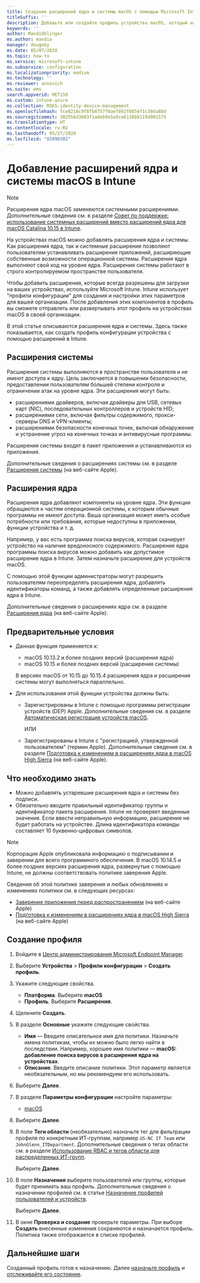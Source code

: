 ```yaml
---
title: Создание расширений ядра и системы macOS с помощью Microsoft Intune — Azure | Документация Майкрософт
titleSuffix: ''
description: Добавьте или создайте профиль устройства macOS, который настраивает расширения ядра или системы, чтобы разрешить пользователям переопределять или добавлять идентификатор группы, а также добавлять идентификатор пакета и группы в Microsoft Intune.
keywords: ''
author: MandiOhlinger
ms.author: mandia
manager: dougeby
ms.date: 05/07/2020
ms.topic: how-to
ms.service: microsoft-intune
ms.subservice: configuration
ms.localizationpriority: medium
ms.technology: ''
ms.reviewer: annovich
ms.suite: ems
search.appverid: MET150
ms.custom: intune-azure
ms.collection: M365-identity-device-management
ms.openlocfilehash: fce8218c9f8fb8757f0aef892f0854f1c386a8bd
ms.sourcegitcommit: 302556d3b03f1a4eb9a5a9ce6138b8119d901575
ms.translationtype: HT
ms.contentlocale: ru-RU
ms.lasthandoff: 05/27/2020
ms.locfileid: "83990302"
---
```

# <a name="add-macos-system-and-kernel-extensions-in-intune"></a>Добавление расширений ядра и системы macOS в Intune

> [!NOTE]
> Расширения ядра macOS заменяются системными расширениями. Дополнительные сведения см. в разделе [Совет по поддержке: использование системных расширений вместо расширений ядра для macOS Catalina 10.15 в Intune](https://techcommunity.microsoft.com/t5/intune-customer-success/support-tip-using-system-extensions-instead-of-kernel-extensions/ba-p/1191413).

На устройствах macOS можно добавлять расширения ядра и системы. Как расширения ядра, так и системные расширения позволяют пользователям устанавливать расширения приложений, расширяющие собственные возможности операционной системы. Расширения ядра выполняют свой код на уровне ядра. Расширения системы работают в строго контролируемом пространстве пользователя.

Чтобы добавить расширения, которые всегда разрешены для загрузки на ваших устройствах, используйте Microsoft Intune. Intune использует "профили конфигурации" для создания и настройки этих параметров для вашей организации. После добавления этих компонентов в профиль вы сможете отправлять или развертывать этот профиль на устройствах macOS в своей организации.

В этой статье описываются расширения ядра и системы. Здесь также показывается, как создать профиль конфигурации устройства с помощью расширений в Intune.

## <a name="system-extensions"></a>Расширения системы

Расширения системы выполняются в пространстве пользователя и не имеют доступа к ядру. Цель заключается в повышении безопасности, предоставлении пользователям большей степени контроля и ограничении атак на уровне ядра. Эти расширения могут быть:

- расширениями драйверов, включая драйверы для USB, сетевых карт (NIC), последовательных контроллеров и устройств HID;
- расширениями сети, включая фильтры содержимого, прокси-серверы DNS и VPN-клиенты;
- расширениями безопасности конечных точек, включая обнаружение и устранение угроз на конечных точках и антивирусные программы.

Расширения системы входят в пакет приложения и устанавливаются из приложения.

Дополнительные сведения о расширениях системы см. в разделе [Расширения системы](https://developer.apple.com/documentation/systemextensions) (на веб-сайте Apple).

## <a name="kernel-extensions"></a>Расширения ядра

Расширения ядра добавляют компоненты на уровне ядра. Эти функции обращаются к частям операционной системы, к которым обычные программы не имеют доступа. Ваша организация может иметь особые потребности или требования, которые недоступны в приложении, функции устройства и т. д.

Например, у вас есть программа поиска вирусов, которая сканирует устройство на наличие вредоносного содержимого. Расширение ядра программы поиска вирусов можно добавить как допустимое расширение ядра в Intune. Затем назначьте расширение для устройств macOS.

С помощью этой функции администраторы могут разрешить пользователям переопределять расширения ядра, добавлять идентификаторы команд, а также добавлять определенные расширения ядра в Intune.

Дополнительные сведения о расширениях ядра см. в разделе [Расширения ядра](https://developer.apple.com/library/archive/documentation/Darwin/Conceptual/KernelProgramming/Extend/Extend.html) (на веб-сайте Apple).

## <a name="prerequisites"></a>Предварительные условия

- Данная функция применяется к:

  - macOS 10.13.2 и более поздних версий (расширения ядра)
  - macOS 10.15 и более поздних версий (расширения системы)

  В версиях macOS от 10.15 до 10.15.4 расширения ядра и расширения системы могут выполняться параллельно.

- Для использования этой функции устройства должны быть:

  - Зарегистрированы в Intune с помощью программы регистрации устройств (DEP) Apple. Дополнительные сведения см. в разделе [Автоматическая регистрация устройств macOS](../enrollment/device-enrollment-program-enroll-macos.md).

    ИЛИ

  - Зарегистрированы в Intune с "регистрацией, утвержденной пользователем" (термин Apple). Дополнительные сведения см. в разделе [Подготовка к изменениям в расширениях ядра в macOS High Sierra](https://support.apple.com/en-us/HT208019) (на веб-сайте Apple).

## <a name="what-you-need-to-know"></a>Что необходимо знать

- Можно добавлять устаревшие расширения ядра и системы без подписи.
- Обязательно вводите правильный идентификатор группы и идентификатор пакета расширения. Intune не проверяет введенные значения. Если ввести неправильную информацию, расширение не будет работать на устройстве. Длина идентификатора команды составляет 10 буквенно-цифровых символов.

> [!NOTE]
> Корпорация Apple опубликовала информацию о подписывании и заверении для всего программного обеспечения. В macOS 10.14.5 и более поздних версиях расширения ядра, развернутые с помощью Intune, не должны соответствовать политике заверения Apple.
>
> Сведения об этой политике заверения и любых обновлениях и изменениях политики см. в следующих ресурсах:
>
> - [Заверение приложения перед распространением](https://developer.apple.com/documentation/security/notarizing_your_app_before_distribution) (на веб-сайте Apple) 
> - [Подготовка к изменениям в расширениях ядра в macOS High Sierra](https://support.apple.com/en-us/HT208019) (на веб-сайте Apple)

## <a name="create-the-profile"></a>Создание профиля

1. Войдите в [Центр администрирования Microsoft Endpoint Manager](https://go.microsoft.com/fwlink/?linkid=2109431).
2. Выберите **Устройства** > **Профили конфигурации** > **Создать профиль**.
3. Укажите следующие свойства.

    - **Платформа**. Выберите **macOS**
    - **Профиль**. Выберите **Расширения**.

4. Щелкните **Создать**.
5. В разделе **Основные** укажите следующие свойства.

    - **Имя** — Введите описательное имя для политики. Назначьте имена политикам, чтобы их можно было легко найти в последствии. Например, хорошее имя политики — **macOS: добавление поиска вирусов в расширения ядра на устройствах**.
    - **Описание**. Введите описание политики. Этот параметр является необязательным, но мы рекомендуем его использовать.

6. Выберите **Далее**.

7. В разделе **Параметры конфигурации** настройте параметры:

    - [macOS](kernel-extensions-settings-macos.md)

8. Выберите **Далее**.
9. В поле **Теги области** (необязательно) назначьте тег для фильтрации профиля по конкретным ИТ-группам, например `US-NC IT Team` или `JohnGlenn_ITDepartment`. Дополнительные сведения о тегах области см. в разделе [Использование RBAC и тегов области для распределенных ИТ-групп](../fundamentals/scope-tags.md).

    Выберите **Далее**.

10. В поле **Назначения** выберите пользователей или группы, которые будет принимать ваш профиль. Дополнительные сведения о назначении профилей см. в статье [Назначение профилей пользователей и устройств](device-profile-assign.md).

    Выберите **Далее**.

11. В окне **Проверка и создание** проверьте параметры. При выборе **Создать** внесенные изменения сохраняются и назначается профиль. Политика также отображается в списке профилей.

## <a name="next-steps"></a>Дальнейшие шаги

Созданный профиль готов к назначению. Далее [назначьте профиль](device-profile-assign.md) и [отслеживайте его состояние](device-profile-monitor.md).
